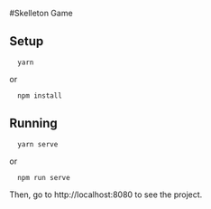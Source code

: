 #Skelleton Game

## Setup
```
  yarn
```
or
```
  npm install
```

## Running
```
  yarn serve
```
or
```
  npm run serve
```

Then, go to http://localhost:8080 to see the project.
